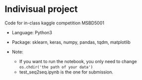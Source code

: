 # Indivisual project
Code for in-class kaggle competition MSBD5001

- Language: Python3

- Package: sklearn, keras, numpy, pandas, tqdm, matplotlib

- Note: 
    - If you want to run the notebook, you only need to change `os.chdir('the path of your data')`
    - test_seq2seq.ipynb is the one for submission.
